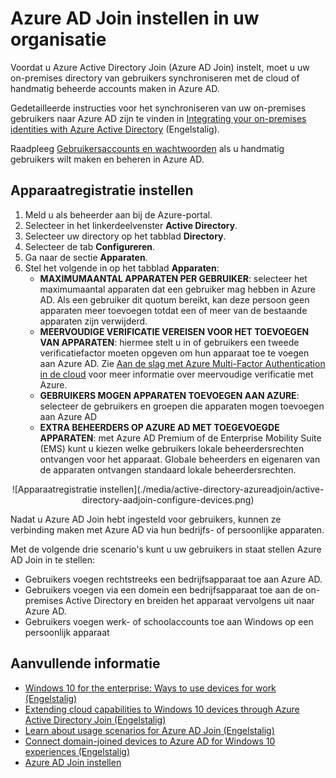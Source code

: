 <properties
    pageTitle="Azure AD Join instellen voor gebruikers | Microsoft Azure"
    description="Hier wordt uitgelegd hoe beheerders Azure AD Join kunnen instellen voor on-premises directory- en apparaatregistratie."
    services="active-directory"
    documentationCenter=""
    authors="femila"
    manager="swadhwa"
    editor=""
    tags="azure-classic-portal"/>

<tags
    ms.service="active-directory"
    ms.workload="identity"
    ms.tgt_pltfrm="na"
    ms.devlang="na"
    ms.topic="get-started-article"
    ms.date="09/27/2016"
    ms.author="femila"/>


# Azure AD Join instellen in uw organisatie

Voordat u Azure Active Directory Join (Azure AD Join) instelt, moet u uw on-premises directory van gebruikers synchroniseren met de cloud of handmatig beheerde accounts maken in Azure AD.

Gedetailleerde instructies voor het synchroniseren van uw on-premises gebruikers naar Azure AD zijn te vinden in [Integrating your on-premises identities with Azure Active Directory](active-directory-aadconnect.md) (Engelstalig).


Raadpleeg [Gebruikersaccounts en wachtwoorden](https://msdn.microsoft.com/library/azure/hh967609.aspx) als u handmatig gebruikers wilt maken en beheren in Azure AD.

## Apparaatregistratie instellen
1. Meld u als beheerder aan bij de Azure-portal.
2. Selecteer in het linkerdeelvenster **Active Directory**.
3. Selecteer uw directory op het tabblad **Directory**.
4. Selecteer de tab **Configureren**.
5. Ga naar de sectie **Apparaten**.
6. Stel het volgende in op het tabblad **Apparaten**:  
   * **MAXIMUMAANTAL APPARATEN PER GEBRUIKER**: selecteer het maximumaantal apparaten dat een gebruiker mag hebben in Azure AD.  Als een gebruiker dit quotum bereikt, kan deze persoon geen apparaten meer toevoegen totdat een of meer van de bestaande apparaten zijn verwijderd.
   * **MEERVOUDIGE VERIFICATIE VEREISEN VOOR HET TOEVOEGEN VAN APPARATEN**: hiermee stelt u in of gebruikers een tweede verificatiefactor moeten opgeven om hun apparaat toe te voegen aan Azure AD. Zie [Aan de slag met Azure Multi-Factor Authentication in de cloud](..\multi-factor-authentication\multi-factor-authentication-get-started-cloud.md) voor meer informatie over meervoudige verificatie met Azure.
   * **GEBRUIKERS MOGEN APPARATEN TOEVOEGEN AAN AZURE**: selecteer de gebruikers en groepen die apparaten mogen toevoegen aan Azure AD
   * **EXTRA BEHEERDERS OP AZURE AD MET TOEGEVOEGDE APPARATEN**: met Azure AD Premium of de Enterprise Mobility Suite (EMS) kunt u kiezen welke gebruikers lokale beheerdersrechten ontvangen voor het apparaat. Globale beheerders en eigenaren van de apparaten ontvangen standaard lokale beheerdersrechten.

<center>![Apparaatregistratie instellen](./media/active-directory-azureadjoin/active-directory-aadjoin-configure-devices.png) </center>

Nadat u Azure AD Join hebt ingesteld voor gebruikers, kunnen ze verbinding maken met Azure AD via hun bedrijfs- of persoonlijke apparaten.

Met de volgende drie scenario's kunt u uw gebruikers in staat stellen Azure AD Join in te stellen:

- Gebruikers voegen rechtstreeks een bedrijfsapparaat toe aan Azure AD.
- Gebruikers voegen via een domein een bedrijfsapparaat toe aan de on-premises Active Directory en breiden het apparaat vervolgens uit naar Azure AD.
- Gebruikers voegen werk- of schoolaccounts toe aan Windows op een persoonlijk apparaat

## Aanvullende informatie
* [Windows 10 for the enterprise: Ways to use devices for work (Engelstalig)](active-directory-azureadjoin-windows10-devices-overview.md)
* [Extending cloud capabilities to Windows 10 devices through Azure Active Directory Join (Engelstalig)](active-directory-azureadjoin-user-upgrade.md)
* [Learn about usage scenarios for Azure AD Join (Engelstalig)](active-directory-azureadjoin-deployment-aadjoindirect.md)
* [Connect domain-joined devices to Azure AD for Windows 10 experiences (Engelstalig)](active-directory-azureadjoin-devices-group-policy.md)
* [Azure AD Join instellen](active-directory-azureadjoin-setup.md)



<!--HONumber=Sep16_HO4-->


